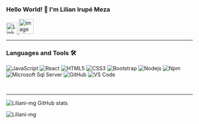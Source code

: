 
### Hello World! 👋 I'm Lilian Irupé Meza 


<a href="https://www.linkedin.com/in/irupe-meza-gaidtov/">
  <img alt="Linkdein" width="30px" src="https://cdn.jsdelivr.net/npm/simple-icons@v3/icons/linkedin.svg" />
</a> 
<a href= "https://www.canva.com/design/DAFNhZkuBqE/DfKFhOgIS8ewR6zOwEK_fA/view?utm_content=DAFNhZkuBqE&utm_campaign=designshare&utm_medium=link&utm_source=publishsharelink">
<img width="40px" src="https://images.vexels.com/media/users/3/140030/isolated/preview/521136d25b37386f49728b93d2e4e6fa-icono-de-cv.png" alt="image cv"/>
</a>

---

### Languages and Tools 🛠 



![JavaScript](https://img.shields.io/badge/-JavaScript-%23F7DF1C?style=flat-square&logo=javascript&logoColor=000000&labelColor=%23F7DF1C&color=%23FFCE5A)
![React](https://img.shields.io/badge/-React-61DAFB?style=flat-square&logo=react&logoColor=ffffff)
![HTML5](https://img.shields.io/badge/-HTML5-%23E44D27?style=flat-square&logo=html5&logoColor=ffffff)
![CSS3](https://img.shields.io/badge/-CSS3-%231572B6?style=flat-square&logo=css3)
![Bootstrap](https://img.shields.io/badge/-Bootstrap-563D7C?style=flat-square&logo=Bootstrap)
![Nodejs](https://img.shields.io/badge/-Nodejs-339933?style=flat-square&logo=Node.js&logoColor=ffffff)
![Npm](https://img.shields.io/badge/-npm-CB3837?style=flat-square&logo=npm)
![Microsoft Sql Server](https://img.shields.io/badge/-Sql%20Server-CC2927?style=flat-square&logo=microsoft-sql-server&logoColor=ffffff)
![GitHub](https://img.shields.io/badge/-GitHub-181717?style=flat-square&logo=github)
![VS Code](http://img.shields.io/badge/-VS%20Code-007ACC?style=flat-square&logo=visual-studio-code&logoColor=ffffff)

<br/>

---


![Liliani-mg GitHub stats](https://github-readme-stats.vercel.app/api?username=Liliani-mg&show_icons=true&theme=dark)

<p> <img src="https://komarev.com/ghpvc/?username=Liliani-mg" alt="Liliani-mg" /> </p>
<!--
**Liliani-mg/Liliani-mg** is a ✨ _special_ ✨ repository because its `README.md` (this file) appears on your GitHub profile.

Here are some ideas to get you started:

- 🔭 I’m currently working on ...
- 🌱 I’m currently learning ...
- 👯 I’m looking to collaborate on ...
- 🤔 I’m looking for help with ...
- 💬 Ask me about ...
- 📫 How to reach me: ...
- 😄 Pronouns: ...
- ⚡ Fun fact: ...
-->
